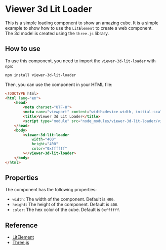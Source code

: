 # Viewer 3d Lit Loader

This is a simple loading component to show an amazing cube. It is a simple example to show how to use the `LitElement` to create a web component. The 3d model is created using the `three.js` library.

## How to use

To use this component, you need to import the `viewer-3d-lit-loader` with `npm`:
    
```bash
npm install viewer-3d-lit-loader
```

Then, you can use the component in your HTML file:

```html
<!DOCTYPE html>
<html lang="en">
    <head>
        <meta charset="UTF-8">
        <meta name="viewport" content="width=device-width, initial-scale=1.0">
        <title>Viewer 3d Lit Loader</title>
        <script type="module" src="node_modules/viewer-3d-lit-loader/viewer-3d-lit-loader.js"></script>
    </head>
    <body>
        <viewer-3d-lit-loader
            width="400"
            height="400"
            color="0xffffff"    
        ></viewer-3d-lit-loader>
    </body>
</html>
```

## Properties

The component has the following properties:

- `width`: The width of the component. Default is `400`.
- `height`: The height of the component. Default is `400`.
- `color`: The hex color of the cube. Default is `0xffffff`.

## Reference

- [LitElement](https://lit.dev/docs/components/)
- [Three.js](https://threejs.org/)